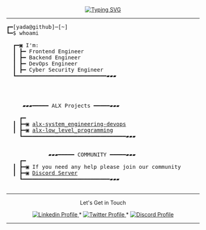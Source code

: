 <div align="center">
  <a href="https://git.io/typing-svg">
    <img src="https://readme-typing-svg.demolab.com?font=Fira+Code&weight=100&size=16&pause=1000&color=06CD00&center=true&vCenter=true&multiline=true&width=435&lines=Hello+there!+%F0%9F%91%8B;Welcome+to+my+GitHub+repository!" alt="Typing SVG" />
  </a>
</div>

--------------
<pre>
┏━[yada@github]─[~]
┗━$ whoami

  ┏━▣ I'm:
  ┃ ┣━ Frontend Engineer
  ┃ ┣━ Backend Engineer
  ┃ ┣━ DevOps Engineer
  ┃ ┣━ Cyber Security Engineer
  ┗━━━━━━━━━━━━━━━━━━━━━━━━━━━━▰▰▰

  </pre>
<pre>
    
     ▰▰▰━━━━━ ALX Projects ━━━━━▰▰▰

    ┏━
  ┃ ┣━▣ <a href="https://github.com/mryadanigu/alx-system_engineering-devops">alx-system_engineering-devops</a>
  ┃ ┣━▣ <a href="https://github.com/mryadanigu/alx-low_level_programming">alx-low_level_programming</a>
    ┗━━━━━━━━━━━━━━━━━━━━━━━━━━━━━━━━▰▰▰
  

             ▰▰▰━━━━━ COMMUNITY ━━━━━▰▰▰
    ┏━
  ┃ ┣━▣ If you need any help please join our community
  ┃ ┣━▣ <a href="https://discord.gg/8MMyDuc3">Discord Server</a>
    ┗━━━━━━━━━━━━━━━━━━━━━━━━━━━▰▰▰

</pre>
--------------
<p align="center">
Let's Get in Touch 
    </p>

<p align="center">
    <a href="https://www.linkedin.com/in/mr-yada-nigu/">
        <img alt="Linkedin Profile" src="https://img.shields.io/badge/-Linkedin-0072b1?style=flat&logo=Linkedin&logoColor=white&link=https://www.linkedin.com/in/achrafelkhnissi/" />
    </a>
    <span> * </span>
    <a href="https://twitter.com/suprivada">
        <img alt="Twitter Profile" src="https://img.shields.io/badge/-Twitter-0072b1?style=flat&logo=Twitter&logoColor=white&link=https://www.linkedin.com/in/achrafelkhnissi/&color=1DA1F2" />
    </a>
    <span> * </span>
    <a href="https://discord.gg/8MMyDuc3">
        <img alt="Discord Profile" src="https://img.shields.io/badge/-Discord-0072b1?style=flat&logo=Discord&logoColor=white&link=https://www.linkedin.com/in/achrafelkhnissi/&color=7289da" />
    </a>

</p>

---------------
